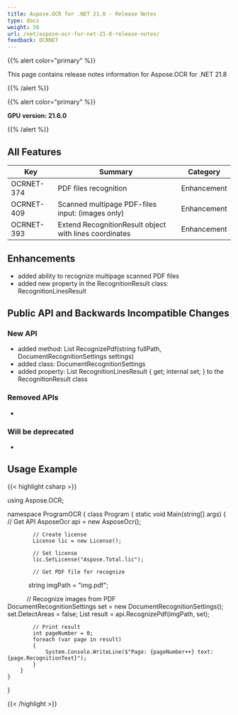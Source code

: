 ```yaml
---
title: Aspose.OCR for .NET 21.8 - Release Notes
type: docs
weight: 50
url: /net/aspose-ocr-for-net-21-8-release-notes/
feedback: OCRNET
---
```


{{% alert color="primary" %}}

This page contains release notes information for Aspose.OCR for .NET 21.8

{{% /alert %}}

{{% alert color="primary" %}}

**GPU version: 21.6.0**

{{% /alert %}}

## All Features

|Key|Summary|Category|
|---|---|---|
|OCRNET-374| PDF files recognition |Enhancement|
|OCRNET-409| Scanned multipage PDF-files input: (images only) |Enhancement|
|OCRNET-393| Extend RecognitionResult object with lines coordinates |Enhancement|


## Enhancements

- added ability to recognize multipage scanned PDF files
- added new property in the RecognitionResult class: RecognitionLinesResult


## Public API and Backwards Incompatible Changes

### New API

-  added method: List<RecognitionResult> RecognizePdf(string fullPath, DocumentRecognitionSettings settings)
-  added class: DocumentRecognitionSettings
-  added property:  List<LinesResult> RecognitionLinesResult { get; internal set; } to the RecognitionResult class

### Removed APIs

-  

### Will be deprecated

-

## Usage Example

{{< highlight csharp >}}


using Aspose.OCR;

namespace ProgramOCR
{
    class Program
    {
        static void Main(string[] args)
        {
            // Get API
            AsposeOcr api = new AsposeOcr();

            // Create license
            License lic = new License();

            // Set license 
            lic.SetLicense("Aspose.Total.lic");

            // Get PDF file for recognize
            string imgPath = "img.pdf";

            // Recognize images from PDF           
			DocumentRecognitionSettings set = new DocumentRecognitionSettings();
				set.DetectAreas = false;
			List<RecognitionResult> result = api.RecognizePdf(imgPath, set);

			// Print result
			int pageNumber = 0;
			foreach (var page in result)
			{                
				System.Console.WriteLine($"Page: {pageNumber++} text: {page.RecognitionText}");
			}
        }
    }
}
	
{{< /highlight >}}
